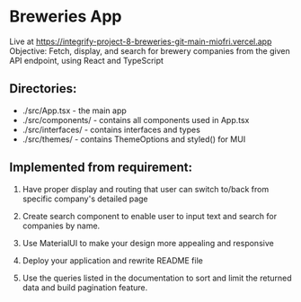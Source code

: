 
# Breweries App

Live at https://integrify-project-8-breweries-git-main-miofri.vercel.app
Objective: Fetch, display, and search for brewery companies from the given API endpoint, using React and TypeScript

## Directories:
- ./src/App.tsx - the main app
- ./src/components/ - contains all components used in App.tsx
- ./src/interfaces/ - contains interfaces and types
- ./src/themes/ - contains ThemeOptions and styled() for MUI

## Implemented from requirement:
1. Have proper display and routing that user can switch to/back from specific company's detailed page

2. Create search component to enable user to input text and search for companies by name.

3. Use MaterialUI to make your design more appealing and responsive

4. Deploy your application and rewrite README file

5. Use the queries listed in the documentation to sort and limit the returned data and build pagination feature.
